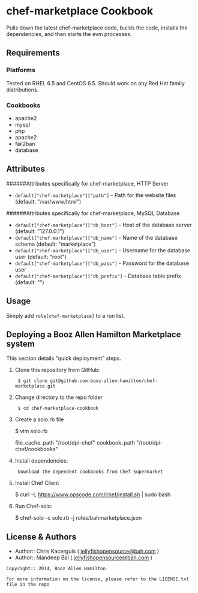 chef-marketplace Cookbook
=================

Pulls down the latest chef-marketplace code, builds the code, installs the dependencies, and then starts the evm processes.

Requirements
------------
### Platforms
Tested on RHEL 6.5 and CentOS 6.5. Should work on any Red Hat family distributions.

### Cookbooks
- apache2
- mysql
- php
- apache2
- fail2ban
- database

Attributes
----------
######Attributes specifically for chef-marketplace, HTTP Server
- `default["chef-marketplace"]["path"]` - Path for the website files (default: "/var/www/html")

######Attributes specifically for chef-marketplace, MySQL Database
- `default["chef-marketplace"]["db_host"]` - Host of the database server (default: "127.0.0.1")
- `default["chef-marketplace"]["db_name"]` - Name of the database schema (default: "marketplace")
- `default["chef-marketplace"]["db_user"]` - Username for the database user (default: "root")
- `default["chef-marketplace"]["db_pass"]` - Password for the database user
- `default["chef-marketplace"]["db_prefix"]` - Database table prefix (default: "")

Usage
-----
Simply add `role[chef-marketplace]` to a run list.


Deploying a Booz Allen Hamilton Marketplace system
-----------
This section details "quick deployment" steps.

1. Clone this repository from GitHub:

        $ git clone git@github.com:booz-allen-hamilton/chef-marketplace.git

2. Change directory to the repo folder

        $ cd chef-marketplace-cookbook

3. Create a solo.rb file

    $ vim solo.rb

      file_cache_path "/root/dpi-chef"
      cookbook_path "/root/dpi-chef/cookbooks"


3. Install dependencies:

        Download the dependent cookbooks from Chef Supermarket

4. Install Chef Client

    $ curl -L https://www.opscode.com/chef/install.sh | sudo bash

5. Run Chef-solo:

    $ chef-solo -c solo.rb -j roles/bahmarketplace.json


License & Authors
-----------------
- Author:: Chris Kacerguis ( <jellyfishopensource@bah.com> )
- Author:: Mandeep Bal ( <jellyfishopensource@bah.com> )

```text
Copyright:: 2014, Booz Allen Hamilton

For more information on the license, please refer to the LICENSE.txt file in the repo
```
